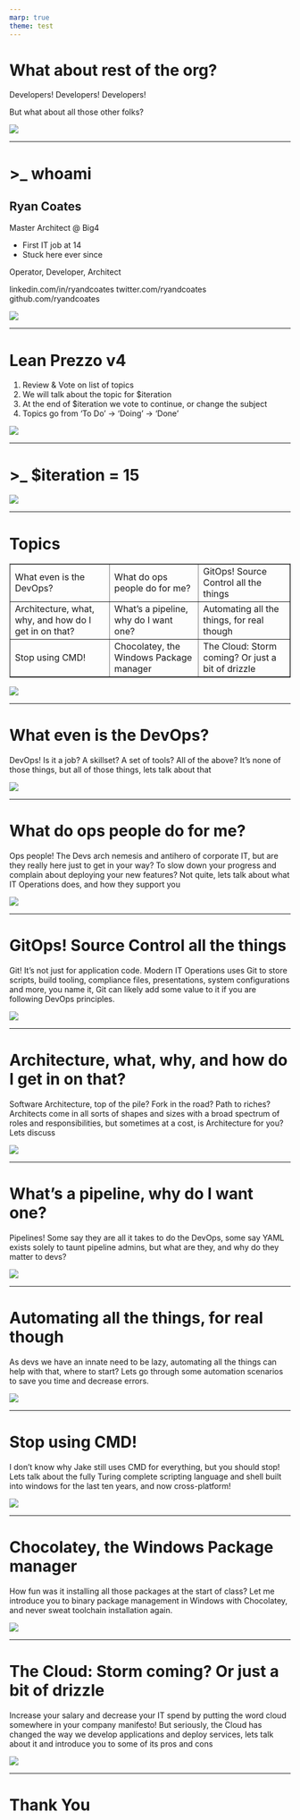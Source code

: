 ```yaml
---
marp: true
theme: test
---
```


# What about rest of the org?

Developers! Developers! Developers!

But what about all those other folks?

<img class="logo" src="https://bcw.blob.core.windows.net/public/img/8600856373152463" />

---

# >_ whoami

## Ryan Coates

Master Architect @ Big4

* First IT job at 14
* Stuck here ever since

Operator, Developer, Architect

linkedin.com/in/ryandcoates
twitter.com/ryandcoates
github.com/ryandcoates

<img class="logo" src="https://bcw.blob.core.windows.net/public/img/8600856373152463" />

---

# Lean Prezzo v4

1. Review & Vote on list of topics
1. We will talk about the topic for $iteration
1. At the end of $iteration we vote to continue, or change the subject
1. Topics go from ‘To Do’ -> ‘Doing’ -> ‘Done’

<img class="logo" src="https://bcw.blob.core.windows.net/public/img/8600856373152463" />

---

# >_ $iteration = 15

<img class="logo" src="https://bcw.blob.core.windows.net/public/img/8600856373152463" />

---

# Topics


<table color="white" border="1">
<tr>
<td>What even is the DevOps?</td>
<td> What do ops people do for me?</td>
<td>GitOps! Source Control  all the things</td>
</tr>
<tr>
<td>Architecture, what, why, and how do I get in on that?</td>
<td>What’s a pipeline, why do I want one?</td>
<td>Automating all the things, for real though</td>
</tr>
<tr>
<td>Stop using CMD!</td>
<td>Chocolatey, the Windows Package manager</td>
<td>The Cloud: Storm coming? Or just a bit of drizzle</td>
</tr>
</table>

<img class="logo" src="https://bcw.blob.core.windows.net/public/img/8600856373152463" />

---

# What even is the DevOps?

DevOps! Is it a job? A skillset? A set of tools? All of the above? It’s none of those things, but all of those things, lets talk about that

<img class="logo" src="https://bcw.blob.core.windows.net/public/img/8600856373152463" />

---

# What do ops people do for me?

Ops people! The Devs arch nemesis and antihero of corporate IT, but are they really here just to get in your way? To slow down your progress and complain about deploying your new features? Not quite, lets talk about what IT Operations does, and how they support you

<img class="logo" src="https://bcw.blob.core.windows.net/public/img/8600856373152463" />

---

# GitOps! Source Control  all the things

Git! It’s not just for application code. Modern IT Operations uses Git to store scripts, build tooling, compliance files, presentations, system configurations and more, you name it, Git can likely add some value to it if you are following DevOps principles.

<img class="logo" src="https://bcw.blob.core.windows.net/public/img/8600856373152463" />

---

# Architecture, what, why, and how do I get in on that?

Software Architecture, top of the pile? Fork in the road? Path to riches? Architects come in all sorts of shapes and sizes with a broad spectrum of roles and responsibilities, but sometimes at a cost, is Architecture for you? Lets discuss

<img class="logo" src="https://bcw.blob.core.windows.net/public/img/8600856373152463" />

---

# What’s a pipeline, why do I want one?

Pipelines! Some say they are all it takes to do the DevOps, some say YAML exists solely to taunt pipeline admins, but what are they, and why do they matter to devs?

<img class="logo" src="https://bcw.blob.core.windows.net/public/img/8600856373152463" />

---

# Automating all the things, for real though

As devs we have an innate need to be lazy, automating all the things can help with that, where to start? Lets go through some automation scenarios to save you time and decrease errors.

<img class="logo" src="https://bcw.blob.core.windows.net/public/img/8600856373152463" />

---

# Stop using CMD!

I don’t know why Jake still uses CMD for everything, but you should stop! Lets talk about the fully Turing complete scripting language and shell built into windows for the last ten years, and now cross-platform!

<img class="logo" src="https://bcw.blob.core.windows.net/public/img/8600856373152463" />

---

# Chocolatey, the Windows Package manager

How fun was it installing all those packages at the start of class? Let me introduce you to binary package management in Windows with Chocolatey, and never sweat toolchain installation again.

<img class="logo" src="https://bcw.blob.core.windows.net/public/img/8600856373152463" />

---

# The Cloud: Storm coming? Or just a bit of drizzle

Increase your salary and decrease your IT spend by putting the word cloud somewhere in your company manifesto! But seriously, the Cloud has changed the way we develop applications and deploy services, lets talk about it and introduce you to some of its pros and cons

<img class="logo" src="https://bcw.blob.core.windows.net/public/img/8600856373152463" />

---

# Thank You
